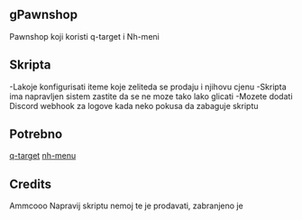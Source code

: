 ## gPawnshop
Pawnshop koji koristi q-target i Nh-meni

## Skripta
-Lakoje konfigurisati iteme koje zeliteda se prodaju i njihovu cjenu
-Skripta ima napravljen sistem zastite da se ne moze tako lako glicati
-Mozete dodati Discord webhook za logove kada neko pokusa da zabaguje skriptu

## Potrebno 
[q-target](https://github.com/overextended/qtarget)
[nh-menu](https://github.com/nighmares/nh-context)

## Credits
Ammcooo Napravij skriptu nemoj te je prodavati, zabranjeno je
